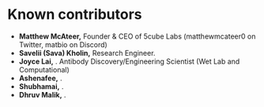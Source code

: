 # Known contributors

-   **Matthew McAteer,** Founder & CEO of 5cube Labs (matthewmcateer0 on Twitter, matbio on Discord)
-   **Savelii (Sava) Kholin,** Research Engineer.
-   **Joyce Lai,** . Antibody Discovery/Engineering Scientist (Wet Lab and Computational)
-   **Ashenafee,** .
-   **Shubhamai,** .
-   **Dhruv Malik,** .
